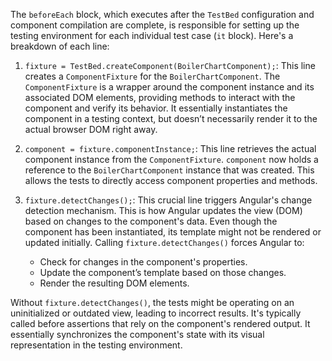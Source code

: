 The `beforeEach` block, which executes after the `TestBed` configuration and component compilation are complete, is responsible for setting up the testing environment for each individual test case (`it` block).  Here's a breakdown of each line:

1.  `fixture = TestBed.createComponent(BoilerChartComponent);`: This line creates a `ComponentFixture` for the `BoilerChartComponent`.  The `ComponentFixture` is a wrapper around the component instance and its associated DOM elements, providing methods to interact with the component and verify its behavior. It essentially instantiates the component in a testing context, but doesn’t necessarily render it to the actual browser DOM right away.

2.  `component = fixture.componentInstance;`: This line retrieves the actual component instance from the `ComponentFixture`.  `component` now holds a reference to the `BoilerChartComponent` instance that was created.  This allows the tests to directly access component properties and methods.

3.  `fixture.detectChanges();`: This crucial line triggers Angular's change detection mechanism.  This is how Angular updates the view (DOM) based on changes to the component's data.  Even though the component has been instantiated, its template might not be rendered or updated initially.  Calling `fixture.detectChanges()` forces Angular to:
    *   Check for changes in the component's properties.
    *   Update the component’s template based on those changes.
    *   Render the resulting DOM elements.

Without `fixture.detectChanges()`, the tests might be operating on an uninitialized or outdated view, leading to incorrect results.  It's typically called before assertions that rely on the component's rendered output.  It essentially synchronizes the component's state with its visual representation in the testing environment.